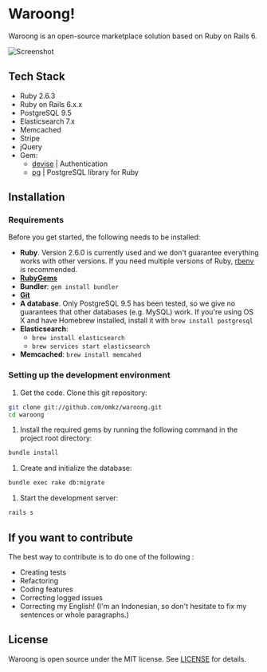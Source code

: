 # Waroong!

Waroong is an open-source marketplace solution based on Ruby on Rails 6.

![Screenshot](https://raw.githubusercontent.com/omkz/waroong/master/public/Screenshot.png)

## Tech Stack

- Ruby 2.6.3
- Ruby on Rails 6.x.x
- PostgreSQL 9.5
- Elasticsearch 7.x
- Memcached
- Stripe
- jQuery
- Gem: 
    -  [devise](https://github.com/plataformatec/devise) | Authentication
    -  [pg](https://github.com/ged/ruby-pg) | PostgreSQL library for Ruby

## Installation

### Requirements

Before you get started, the following needs to be installed:
  * **Ruby**. Version 2.6.0 is currently used and we don't guarantee everything works with other versions. If you need multiple versions of Ruby, [rbenv](https://rbenv.org) is recommended.
  * [**RubyGems**](http://rubygems.org/)
  * **Bundler**: `gem install bundler`
  * [**Git**](http://help.github.com/git-installation-redirect)
  * **A database**. Only PostgreSQL 9.5 has been tested, so we give no guarantees that other databases (e.g. MySQL) work. If you're using OS X and have Homebrew installed, install it with `brew install postgresql`
  * **Elasticsearch**: 
    - `brew install elasticsearch`
    - `brew services start elasticsearch`
  * **Memcached**: `brew install memcahed`

  
### Setting up the development environment

1. Get the code. Clone this git repository:

  ```bash
  git clone git://github.com/omkz/waroong.git
  cd waroong
  ```

1. Install the required gems by running the following command in the project root directory:

  ```bash
  bundle install
  ```

1. Create and initialize the database:

  ```bash
  bundle exec rake db:migrate
  ```

1. Start the development server:

  ```bash
  rails s
  ```

## If you want to contribute

The best way to contribute is to do one of the following :
* Creating tests
* Refactoring
* Coding features
* Correcting logged issues
* Correcting my English! (I'm an Indonesian, so don't hesitate to fix my sentences or whole paragraphs.)

## License

Waroong is open source under the MIT license. See [LICENSE](LICENSE) for details.
